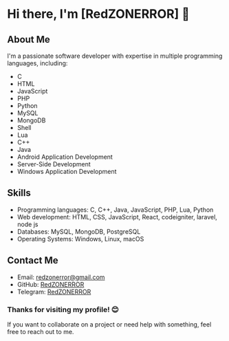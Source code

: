 # Hi there, I'm [RedZONERROR] 👋

**About Me**
------------

I'm a passionate software developer with expertise in multiple programming languages, including:

* C
* HTML
* JavaScript
* PHP
* Python
* MySQL
* MongoDB
* Shell
* Lua
* C++
* Java
* Android Application Development
* Server-Side Development
* Windows Application Development

**Skills**
----------

* Programming languages: C, C++, Java, JavaScript, PHP, Lua, Python 
* Web development: HTML, CSS, JavaScript, React, codeigniter, laravel, node js
* Databases: MySQL, MongoDB, PostgreSQL
* Operating Systems: Windows, Linux, macOS

**Contact Me**
--------------

* Email: [redzonerror@gmail.com](mailto:redzonerror@gmail.com)
* GitHub: [RedZONERROR](https://github.com/redzonerror)
* Telegram: [RedZONERROR](https://t.me/redzonerror)

### Thanks for visiting my profile! 😊

If you want to collaborate on a project or need help with something, feel free to reach out to me.
